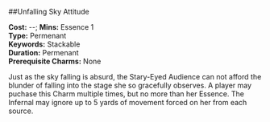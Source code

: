 ##Unfalling Sky Attitude

**Cost:** --; **Mins:** Essence 1<br />
**Type:** Permenant<br />
**Keywords:** Stackable<br />
**Duration:** Permenant<br />
**Prerequisite Charms:** None

Just as the sky falling is absurd, the Stary-Eyed Audience can not afford the blunder of falling into the stage she so gracefully observes.
A player may puchase this Charm multiple times, but no more than her Essence.
The Infernal may ignore up to 5 yards of movement forced on her from each source.
